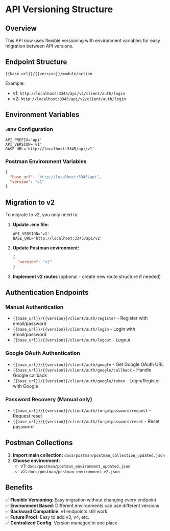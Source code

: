 # API Versioning Structure

## Overview
This API now uses flexible versioning with environment variables for easy migration between API versions.

## Endpoint Structure
```
{{base_url}}/{{version}}/module/action
```

Example:
- v1: `http://localhost:3345/api/v1/client/auth/login`
- v2: `http://localhost:3345/api/v2/client/auth/login`

## Environment Variables

### .env Configuration
```properties
API_PREFIX='api'
API_VERSION='v1'
BASE_URL='http://localhost:3345/api/v1'
```

### Postman Environment Variables
```json
{
  "base_url": "http://localhost:3345/api",
  "version": "v1"
}
```

## Migration to v2

To migrate to v2, you only need to:

1. **Update .env file:**
   ```properties
   API_VERSION='v2'
   BASE_URL='http://localhost:3345/api/v2'
   ```

2. **Update Postman environment:**
   ```json
   {
     "version": "v2"
   }
   ```

3. **Implement v2 routes** (optional - create new route structure if needed)

## Authentication Endpoints

### Manual Authentication
- `{{base_url}}/{{version}}/client/auth/register` - Register with email/password
- `{{base_url}}/{{version}}/client/auth/login` - Login with email/password
- `{{base_url}}/{{version}}/client/auth/logout` - Logout

### Google OAuth Authentication  
- `{{base_url}}/{{version}}/client/auth/google` - Get Google OAuth URL
- `{{base_url}}/{{version}}/client/auth/google/callback` - Handle Google callback
- `{{base_url}}/{{version}}/client/auth/google/token` - Login/Register with Google

### Password Recovery (Manual only)
- `{{base_url}}/{{version}}/client/auth/forgotpassword/request` - Request reset
- `{{base_url}}/{{version}}/client/auth/forgotpassword/reset` - Reset password

## Postman Collections

1. **Import main collection:** `docs/postman/postman_collection_updated.json`
2. **Choose environment:**
   - v1: `docs/postman/postman_environment_updated.json`
   - v2: `docs/postman/postman_environment_v2.json`

## Benefits

✅ **Flexible Versioning**: Easy migration without changing every endpoint  
✅ **Environment Based**: Different environments can use different versions  
✅ **Backward Compatible**: v1 endpoints still work  
✅ **Future Proof**: Easy to add v3, v4, etc.  
✅ **Centralized Config**: Version managed in one place  

